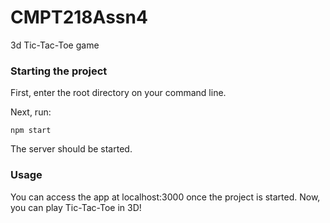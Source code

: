 # CMPT218Assn4
3d Tic-Tac-Toe game

### Starting the project

First, enter the root directory on your command line.

Next, run:
```
npm start
```
The server should be started. 

### Usage

You can access the app at localhost:3000 once the project is started.
Now, you can play Tic-Tac-Toe in 3D!
